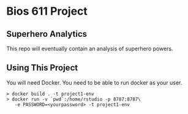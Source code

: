 Bios 611 Project
================
Superhero Analytics
-------------------

This repo will eventually contain an analysis of superhero powers.

Using This Project
------------------

You will need Docker. You need to be able to run docker as your user.

    > docker build . -t project1-env
    > docker run -v `pwd`:/home/rstudio -p 8787:8787\
       -e PASSWORD=<yourpassword> -t project1-env

